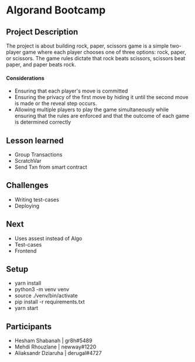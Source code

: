 # Algorand Bootcamp

###

## Project Description
The project is about building rock, paper, scissors game is a simple two-player game where each player chooses one of three options: rock, paper, or scissors. The game rules dictate that rock beats scissors, scissors beat paper, and paper beats rock.

#### Considerations
- Ensuring that each player's move is committed
- Ensuring the privacy of the first move by hiding it until the second move is made or the reveal step occurs.
- Allowing multiple players to play the game simultaneously while ensuring that the rules are enforced and that the outcome of each game is determined correctly

## Lesson learned
- Group Transactions
- ScratchVar
- Send Txn from smart contract

## Challenges
- Writing test-cases
- Deploying 

## Next
- Uses assest instead of Algo
- Test-cases
- Frontend

## Setup
- yarn install
- python3 -m venv venv
- source ./venv/bin/activate
- pip install -r requirements.txt
- yarn start

## Participants
- Hesham Shabanah | gr8h#5489
- Mehdi Rhouzlane | newway#1220
- Aliaksandr Dziaruha | derugal#4727
